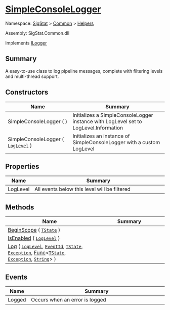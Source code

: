 # [SimpleConsoleLogger](./SimpleConsoleLogger.md)

Namespace: [SigStat]() > [Common](./../README.md) > [Helpers](./README.md)

Assembly: SigStat.Common.dll

Implements [ILogger](https://docs.microsoft.com/en-us/dotnet/api/Microsoft.Extensions.Logging.ILogger)

## Summary
A easy-to-use class to log pipeline messages, complete with filtering levels and multi-thread support.

## Constructors

| Name | Summary<div><a href="#"><img width=466></a></div> | 
| --- | --- | 
| SimpleConsoleLogger (  ) | Initializes a SimpleConsoleLogger instance with LogLevel set to LogLevel.Information | 
| SimpleConsoleLogger ( [`LogLevel`](https://docs.microsoft.com/en-us/dotnet/api/Microsoft.Extensions.Logging.LogLevel) ) | Initializes an instance of SimpleConsoleLogger with a custom LogLevel | 


## Properties

| Name | Summary<div><a href="#"><img width=466></a></div> | 
| --- | --- | 
| LogLevel | All events below this level will be filtered | 


## Methods

| Name | Summary<div><a href="#"><img width=466></a></div> | 
| --- | --- | 
| [BeginScope](./Methods/SimpleConsoleLogger--BeginScope.md) ( [`TState`](./SimpleConsoleLogger.md) ) |  | 
| [IsEnabled](./Methods/SimpleConsoleLogger--IsEnabled.md) ( [`LogLevel`](https://docs.microsoft.com/en-us/dotnet/api/Microsoft.Extensions.Logging.LogLevel) ) |  | 
| [Log](./Methods/SimpleConsoleLogger--Log.md) ( [`LogLevel`](https://docs.microsoft.com/en-us/dotnet/api/Microsoft.Extensions.Logging.LogLevel), [`EventId`](https://docs.microsoft.com/en-us/dotnet/api/Microsoft.Extensions.Logging.EventId), [`TState`](./SimpleConsoleLogger.md), [`Exception`](https://docs.microsoft.com/en-us/dotnet/api/System.Exception), [Func](https://docs.microsoft.com/en-us/dotnet/api/System.Func-3)\<[`TState`](./SimpleConsoleLogger.md), [`Exception`](https://docs.microsoft.com/en-us/dotnet/api/System.Exception), [`String`](https://docs.microsoft.com/en-us/dotnet/api/System.String)> ) |  | 


## Events

| Name | Summary<div><a href="#"><img width=466></a></div> | 
| --- | --- | 
| Logged | Occurs when an error is logged | 


